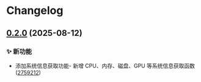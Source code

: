 # Changelog

## [0.2.0](https://github.com/Puniyu/system_info/compare/v0.1.0...v0.2.0) (2025-08-12)


### ✨ 新功能

* 添加系统信息获取功能- 新增 CPU、内存、磁盘、GPU 等系统信息获取函数 ([2759212](https://github.com/Puniyu/system_info/commit/27592129f4b884ab44ccd3674ca1ad3a68c4ccef))

